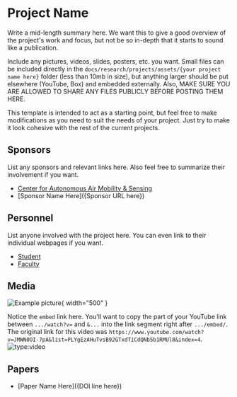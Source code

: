 # Project Name

Write a mid-length summary here. We want this to give a good overview of the project's work and focus, but not be so in-depth that it starts to sound like a publication.

Include any pictures, videos, slides, posters, etc. you want. Small files can be included directly in the `docs/research/projects/assets/{your project name here}` folder (less than 10mb in size), but anything larger should be put elsewhere (YouTube, Box) and embedded externally. Also, MAKE SURE YOU ARE ALLOWED TO SHARE ANY FILES PUBLICLY BEFORE POSTING THEM HERE.

This template is intended to act as a starting point, but feel free to make modifications as you need to suit the needs of your project. Just try to make it look cohesive with the rest of the current projects.

## Sponsors

List any sponsors and relevant links here. Also feel free to summarize their involvement if you want.

- [Center for Autonomous Air Mobility & Sensing](https://caams.center/)
- [Sponsor Name Here]({Sponsor URL here})

## Personnel

List anyone involved with the project here. You can even link to their individual webpages if you want.

- [Student](../../directory/students/template.md)
- [Faculty](../../directory/faculty.md)

## Media

![Example picture](https://dummyimage.com/600x400/eee/aaa){ width="500" }

Notice the `embed` link here. You'll want to copy the part of your YouTube link between `.../watch?v=` and `&...` into the link segment right after `.../embed/`. The original link for this video was `https://www.youtube.com/watch?v=JMWN0OI-7pA&list=PLYgEzAHuTvsB92GTxdTiCdQNb5b1RMUl8&index=4`.
![type:video](https://www.youtube.com/embed/JMWN0OI-7pA)

## Papers

- [Paper Name Here]({DOI line here})

